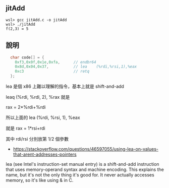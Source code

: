 
## jitAdd

```
wsl> gcc jitAdd.c -o jitAdd
wsl> ./jitAdd
f(2,3) = 5
```

## 說明

```cpp
  char code[] = {
    0xf3,0x0f,0x1e,0xfa,      // endbr64
    0x8d,0x04,0x37,           // lea    (%rdi,%rsi,1),%eax
    0xc3                      // retq
  };
```

lea 是個 x86 上難以理解的指令，基本上就是 shift-and-add

leaq (%rdi, %rdi, 2), %rax 就是

rax = 2*%rdi+%rdi

所以上面的 lea (%rdi, %rsi, 1), %eax

就是 rax = 1*rsi+rdi

其中 rdi/rsi 分別放第 1/2 個參數

* https://stackoverflow.com/questions/46597055/using-lea-on-values-that-arent-addresses-pointers

lea (see Intel's instruction-set manual entry) is a shift-and-add instruction that uses memory-operand syntax and machine encoding. This explains the name, but it's not the only thing it's good for. It never actually accesses memory, so it's like using & in C.